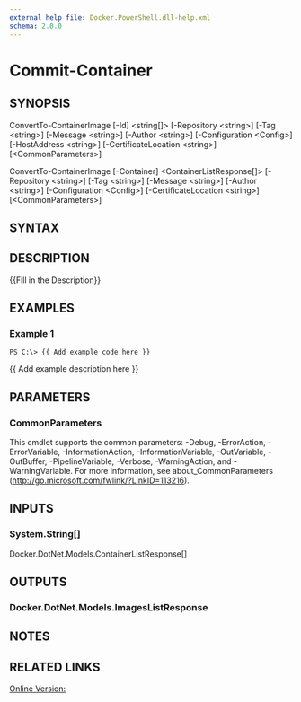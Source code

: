 ```yaml
---
external help file: Docker.PowerShell.dll-help.xml
schema: 2.0.0
---
```


# Commit-Container
## SYNOPSIS
ConvertTo-ContainerImage \[-Id\] \<string\[\]\> \[-Repository \<string\>\] \[-Tag \<string\>\] \[-Message \<string\>\] \[-Author \<string\>\] \[-Configuration \<Config\>\] \[-HostAddress \<string\>\] \[-CertificateLocation \<string\>\] \[\<CommonParameters\>\]

ConvertTo-ContainerImage \[-Container\] \<ContainerListResponse\[\]\> \[-Repository \<string\>\] \[-Tag \<string\>\] \[-Message \<string\>\] \[-Author \<string\>\] \[-Configuration \<Config\>\] \[-CertificateLocation \<string\>\] \[\<CommonParameters\>\]
## SYNTAX

## DESCRIPTION
{{Fill in the Description}}
## EXAMPLES

### Example 1
```
PS C:\> {{ Add example code here }}
```

{{ Add example description here }}
## PARAMETERS

### CommonParameters
This cmdlet supports the common parameters: -Debug, -ErrorAction, -ErrorVariable, -InformationAction, -InformationVariable, -OutVariable, -OutBuffer, -PipelineVariable, -Verbose, -WarningAction, and -WarningVariable. For more information, see about_CommonParameters (http://go.microsoft.com/fwlink/?LinkID=113216).
## INPUTS

### System.String[]
Docker.DotNet.Models.ContainerListResponse[]
## OUTPUTS

### Docker.DotNet.Models.ImagesListResponse

## NOTES

## RELATED LINKS

[Online Version:]()






